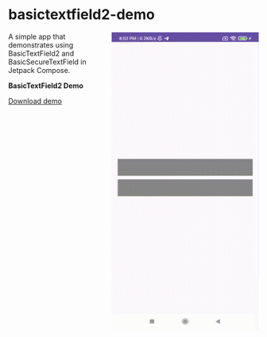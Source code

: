# basictextfield2-demo

<img align="right" width="296" height="600"  src="https://github.com/raheemadamboev/basictextfield2-demo/blob/main/banner.gif" />

A simple app that demonstrates using BasicTextField2 and BasicSecureTextField in Jetpack Compose.

**BasicTextField2 Demo**

<a href="https://github.com/raheemadamboev/basictextfield2-demo/blob/main/app-debug.apk">Download demo</a>
